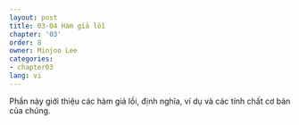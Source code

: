 ```yaml
---
layout: post
title: 03-04 Hàm giả lồi
chapter: '03'
order: 8
owner: Minjoo Lee
categories:
- chapter03
lang: vi
---
```


Phần này giới thiệu các hàm giả lồi, định nghĩa, ví dụ và các tính chất cơ bản của chúng.
